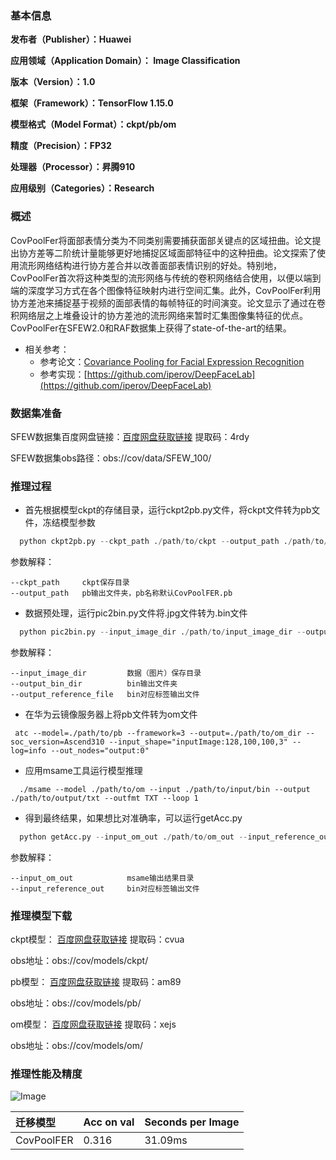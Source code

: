 ###   **基本信息** 

**发布者（Publisher）：Huawei**

**应用领域（Application Domain）： Image Classification**

**版本（Version）：1.0**

**框架（Framework）：TensorFlow 1.15.0**

**模型格式（Model Format）：ckpt/pb/om**

**精度（Precision）：FP32**

**处理器（Processor）：昇腾910**

**应用级别（Categories）：Research**


###   **概述** 
CovPoolFer将面部表情分类为不同类别需要捕获面部关键点的区域扭曲。论文提出协方差等二阶统计量能够更好地捕捉区域面部特征中的这种扭曲。论文探索了使用流形网络结构进行协方差合并以改善面部表情识别的好处。特别地，CovPoolFer首次将这种类型的流形网络与传统的卷积网络结合使用，以便以端到端的深度学习方式在各个图像特征映射内进行空间汇集。此外，CovPoolFer利用协方差池来捕捉基于视频的面部表情的每帧特征的时间演变。论文显示了通过在卷积网络层之上堆叠设计的协方差池的流形网络来暂时汇集图像集特征的优点。CovPoolFer在SFEW2.0和RAF数据集上获得了state-of-the-art的结果。

- 相关参考：  
    - 参考论文：[Covariance Pooling for Facial Expression Recognition](https://arxiv.org/abs/1805.04855)
    - 参考实现：[https://github.com/iperov/DeepFaceLab](https://github.com/iperov/DeepFaceLab)


### **数据集准备** 

SFEW数据集百度网盘链接：[百度网盘获取链接](https://pan.baidu.com/s/14zMX4-izJTSL4L6uWySLnw)
提取码：4rdy 

SFEW数据集obs路径：obs://cov/data/SFEW_100/

###  **推理过程**

* 首先根据模型ckpt的存储目录，运行ckpt2pb.py文件，将ckpt文件转为pb文件，冻结模型参数

```python
  python ckpt2pb.py --ckpt_path ./path/to/ckpt --output_path ./path/to/output_path
```
参数解释：
```
--ckpt_path     ckpt保存目录
--output_path   pb输出文件夹，pb名称默认CovPoolFER.pb
```


* 数据预处理，运行pic2bin.py文件将.jpg文件转为.bin文件

```python
  python pic2bin.py --input_image_dir ./path/to/input_image_dir --output_bin_dir ./path/to/output_bin_dir --output_reference_file ./path/to/output_reference_file
```

参数解释：
```
--input_image_dir         数据（图片）保存目录
--output_bin_dir          bin输出文件夹
--output_reference_file   bin对应标签输出文件
```

* 在华为云镜像服务器上将pb文件转为om文件

```
 atc --model=./path/to/pb --framework=3 --output=./path/to/om_dir --soc_version=Ascend310 --input_shape="inputImage:128,100,100,3" --log=info --out_nodes="output:0"
```


* 应用msame工具运行模型推理

```
  ./msame --model ./path/to/om --input ./path/to/input/bin --output ./path/to/output/txt --outfmt TXT --loop 1
```

* 得到最终结果，如果想比对准确率，可以运行getAcc.py

```python
  python getAcc.py --input_om_out ./path/to/om_out --input_reference_out ./path/to/output_inference_file
```

参数解释：
```
--input_om_out            msame输出结果目录
--input_reference_out     bin对应标签输出文件
```

###  **推理模型下载**

ckpt模型：
[百度网盘获取链接](https://pan.baidu.com/s/1mVKxTINOgvG6syoLXJwjUg )
提取码：cvua 

obs地址：obs://cov/models/ckpt/

pb模型：
[百度网盘获取链接](https://pan.baidu.com/s/1Jf8GauHoPjnJi3m2ZYGqfA )
提取码：am89 

obs地址：obs://cov/models/pb/

om模型：
[百度网盘获取链接](https://pan.baidu.com/s/19ulcJhjL7awGlzGok683eQ )
提取码：xejs 

obs地址：obs://cov/models/om/

###  **推理性能及精度**

![Image](pics/performance.png)

| 迁移模型   | Acc on val | Seconds per Image |
| :--------- | ---------- | ----------------- |
| CovPoolFER | 0.316      | 31.09ms           |